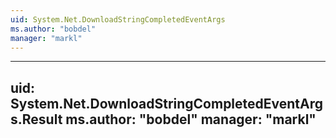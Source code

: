 ```yaml
---
uid: System.Net.DownloadStringCompletedEventArgs
ms.author: "bobdel"
manager: "markl"
---
```


---
uid: System.Net.DownloadStringCompletedEventArgs.Result
ms.author: "bobdel"
manager: "markl"
---
